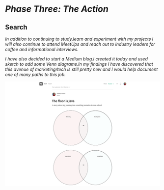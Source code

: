 # _Phase Three: The Action_

## Search

_In addition to continuing to study,learn and experiment with my projects I will also continue to attend MeetUps and reach out to industry leaders for coffee and informational interviews._

_I have also decided to start a Medium blog.I created it today and used sketch to add some Venn diagrams.In my findings I have discovered that this avenue of marketing/tech is still pretty new and I would help document one of many paths to this job._

![Blog](./images/blog.png)

